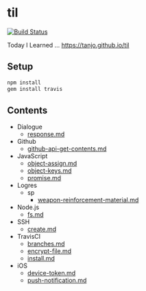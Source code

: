 # til

[![Build Status](https://travis-ci.org/tanjo/til.svg?branch=master)](https://travis-ci.org/tanjo/til)

Today I Learned … https://tanjo.github.io/til

## Setup

```sh
npm install
gem install travis
```

## Contents

- Dialogue
  - [response.md](./Dialogue/response.md)
- Github
  - [github-api-get-contents.md](./Github/github-api-get-contents.md)
- JavaScript
  - [object-assign.md](./JavaScript/object-assign.md)
  - [object-keys.md](./JavaScript/object-keys.md)
  - [promise.md](./JavaScript/promise.md)
- Logres
  - sp
    - [weapon-reinforcement-material.md](./Logres/sp/weapon-reinforcement-material.md)
- Node.js
  - [fs.md](./Node.js/fs.md)
- SSH
  - [create.md](./SSH/create.md)
- TravisCI
  - [branches.md](./TravisCI/branches.md)
  - [encrypt-file.md](./TravisCI/encrypt-file.md)
  - [install.md](./TravisCI/install.md)
- iOS
  - [device-token.md](./iOS/device-token.md)
  - [push-notification.md](./iOS/push-notification.md)
